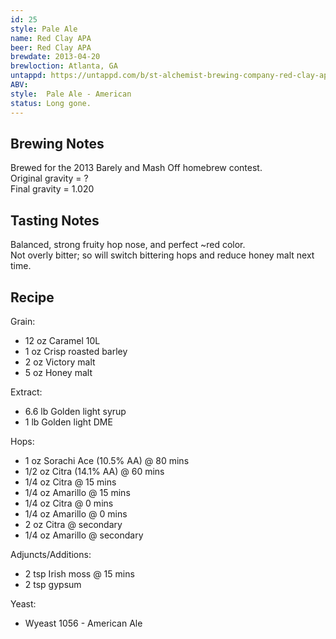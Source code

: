 ```yaml
---
id: 25
style: Pale Ale
name: Red Clay APA
beer: Red Clay APA
brewdate: 2013-04-20
brewloction: Atlanta, GA
untappd: https://untappd.com/b/st-alchemist-brewing-company-red-clay-apa/464740
ABV:
style:  Pale Ale - American
status: Long gone.
---
```

## Brewing Notes
Brewed for the 2013 Barely and Mash Off homebrew contest.  
Original gravity = ?  
Final gravity = 1.020

## Tasting Notes
Balanced, strong fruity hop nose, and perfect ~red color.  
Not overly bitter; so will switch bittering hops and reduce honey malt next time.  

## Recipe
Grain:

  + 12 oz Caramel 10L
  + 1 oz Crisp roasted barley
  + 2 oz Victory malt
  + 5 oz Honey malt

Extract:

  + 6.6 lb Golden light syrup
  + 1 lb Golden light DME

Hops:

  + 1 oz Sorachi Ace (10.5% AA) @ 80 mins
  + 1/2 oz Citra (14.1% AA) @ 60 mins
  + 1/4 oz Citra @ 15 mins
  + 1/4 oz Amarillo @ 15 mins
  + 1/4 oz Citra @ 0 mins
  + 1/4 oz Amarillo @ 0 mins
  + 2 oz Citra @ secondary
  + 1/4 oz Amarillo @ secondary

Adjuncts/Additions:

  + 2 tsp Irish moss @ 15 mins
  + 2 tsp gypsum

Yeast:

  + Wyeast 1056 - American Ale
